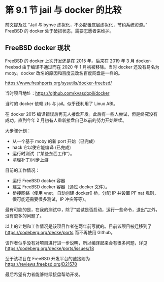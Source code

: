 # 第 9.1 节 jail 与 docker 的比较

前文提及过 “Jail 与 byhve 虚拟化，不必配置底层虚拟化，节约系统资源。” FreeBSD 的 docker 处于破损状态，需要志愿者来维护。

## FreeBSD docker 现状

FreeBSD 的 docker 上次开发还是在 2015 年。后来在 2019 年 3 月 docker-freebsd 由于编译不通过而在 2020 年 1 月初被移除。当时 docker 还没有易名为 moby。docker 改名的原因和百度云改名百度网盘是一样的。

https://www.freshports.org/sysutils/docker-freebsd/

当时项目地址：https://github.com/kvasdopil/docker

当时的 docker 依赖 zfs 与 jail。似乎还利用了 Linux ABI。

在 docker 2015 编译错误后再无人接盘开发。此后有一些人尝试，但是终究没有成功。直到今年 2 月初有人重新接盘自己以前的努力开始继续。

大步骤计划：

- 从一个基于 moby 的新 port 开始（已完成）
- hack 它以使它能编译 (已完成)
- 运行时测试（“某些东西工作”）。
- 清理补丁/同步上游

目前的工作情况：

- 运行 FreeBSD docker 容器
- 建立 FreeBSD docker 容器（通过 docker 文件）。
- 桥接网络（使用 vnet，自动创建 docker0 桥，分配 IP 并设置 PF nat 规则，很可能还需要很多测试，IP 冲突等等）。

最有可能的是，在我的测试中，除了“尝试是否启动，运行一些命令，退出”之外，没有更多的问题了。

以上的计划和工作情况是该项目作者在两年前写就的。目前该项目被迁移到了 https://codeberg.org/decke/ports 而不再使用 Github。

该作者似乎没有对项目进行进一步说明，所以编译起来会有很多问题，详见 https://codeberg.org/decke/ports/issues/18

至于该项目在 FreeBSD 开发平台的链接则为 https://reviews.freebsd.org/D21570

最后希望有力者能够继续接盘帮助开发。